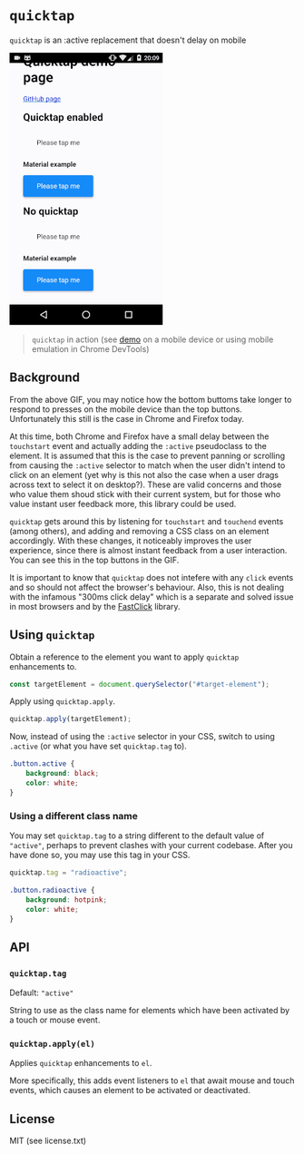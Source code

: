 # `quicktap`

`quicktap` is an :active replacement that doesn't delay on mobile

![Demo](demo.gif)

> `quicktap` in action (see [demo](https://marcoms.github.io/quicktap) on a mobile device or using mobile emulation in Chrome DevTools)

## Background

From the above GIF, you may notice how the bottom buttoms take longer to respond to presses on the mobile device than the top buttons. Unfortunately this still is the case in Chrome and Firefox today.

At this time, both Chrome and Firefox have a small delay between the `touchstart` event and actually adding the `:active` pseudoclass to the element. It is assumed that this is the case to prevent panning or scrolling from causing the `:active` selector to match when the user didn't intend to click on an element (yet why is this not also the case when a user drags across text to select it on desktop?). These are valid concerns and those who value them shoud stick with their current system, but for those who value instant user feedback more, this library could be used.

`quicktap` gets around this by listening for `touchstart` and `touchend` events (among others), and adding and removing a CSS class on an element accordingly. With these changes, it noticeably improves the user experience, since there is almost instant feedback from a user interaction. You can see this in the top buttons in the GIF.

It is important to know that `quicktap` does not intefere with any `click` events and so should not affect the browser's behaviour. Also, this is not dealing with the infamous "300ms click delay" which is a separate and solved issue in most browsers and by the [FastClick](https://github.com/ftlabs/fastclick) library.

## Using `quicktap`

Obtain a reference to the element you want to apply `quicktap` enhancements to.

```js
const targetElement = document.querySelector("#target-element");
```

Apply using `quicktap.apply`.

```js
quicktap.apply(targetElement);
```

Now, instead of using the `:active` selector in your CSS, switch to using `.active` (or what you have set `quicktap.tag` to).

```css
.button.active {
	background: black;
	color: white;
}
```

### Using a different class name

You may set `quicktap.tag` to a string different to the default value of `"active"`, perhaps to prevent clashes with your current codebase. After you have done so, you may use this tag in your CSS.

```js
quicktap.tag = "radioactive";
```

```css
.button.radioactive {
	background: hotpink;
	color: white;
}
```

## API

### `quicktap.tag`

Default: `"active"`

String to use as the class name for elements which have been activated by a touch or mouse event.

### `quicktap.apply(el)`

Applies `quicktap` enhancements to `el`.

More specifically, this adds event listeners to `el` that await mouse and touch events, which causes an element to be activated or deactivated.

## License

MIT (see license.txt)
